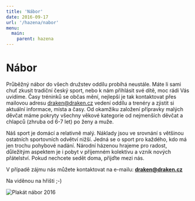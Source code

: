 ```yaml
---
title: 'Nábor'
date: 2016-09-17
url: '/hazena/nabor'
menu:
  main:
    parent: hazena
---
```


# Nábor

Průběžný nábor do všech družstev oddílu probíhá neustále. Máte li sami chuť zkusit tradiční český sport, nebo k nám přihlásit své dítě, moc rádi Vás uvidíme. Časy tréninků se občas mění, nejlepší je tak kontaktovat přes mailovou adresu draken@draken.cz vedení oddílu a trenéry a zjistit si aktuální informace, místa a časy. Od okamžiku založení přípravky malých děvčat máme pokryty všechny věkové kategorie od nejmenších děvčat a chlapců (zhruba od 6-7 let) po ženy a muže.

Náš sport je domácí a relativně malý. Náklady jsou ve srovnání s většinou ostatních sportovních odvětví nižší. Jedná se o sport pro každého, kdo má jen trochu pohybové nadání. Národní házenou hrajeme pro radost, důležitým aspektem je i pobyt v příjemném kolektivu a vznik nových přátelství. Pokud nechcete sedět doma, přijďte mezi nás. 

V případě zájmu nás můžete kontaktovat na e-mailu: **draken@draken.cz**

Na viděnou na hřišti ;-)

<div class="has-text-centered">
    <img src="/images/content/nabor_2016.jpg" alt="Plakát nábor 2016" />
</div>
